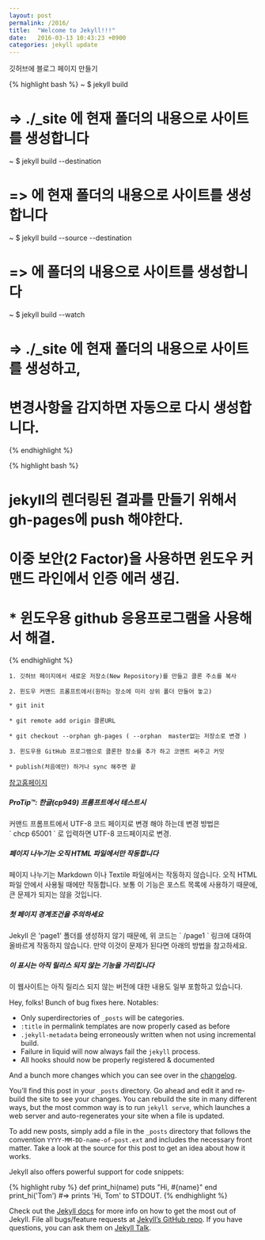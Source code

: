 ```yaml
---
layout: post
permalink: /2016/
title:  "Welcome to Jekyll!!!"
date:   2016-03-13 10:43:23 +0900
categories: jekyll update
---
```

깃허브에 블로그 페이지 만들기

{% highlight bash %}
~ $ jekyll build
# => ./_site 에 현재 폴더의 내용으로 사이트를 생성합니다

~ $ jekyll build --destination <destination>
# => <destination> 에 현재 폴더의 내용으로 사이트를 생성합니다

~ $ jekyll build --source <source> --destination <destination>
# => <destination> 에 <source> 폴더의 내용으로 사이트를 생성합니다

~ $ jekyll build --watch
# => ./_site 에 현재 폴더의 내용으로 사이트를 생성하고,
#    변경사항을 감지하면 자동으로 다시 생성합니다.
{% endhighlight %}

{% highlight bash %}
# jekyll의 렌더링된 결과를 만들기 위해서 gh-pages에 push 해야한다.

# 이중 보안(2 Factor)을 사용하면 윈도우 커맨드 라인에서 인증 에러 생김.
#    * 윈도우용 github 응용프로그램을 사용해서 해결.
{% endhighlight %}


`1. 깃허브 페이지에서 새로운 저장소(New Repository)를 만들고 클론 주소를 복사`

`2. 윈도우 커맨드 프롬프트에서(원하는 장소에 미리 상위 폴더 만들어 놓고)` 

   `* git init`

   `* git remote add origin 클론URL`

   `* git checkout --orphan gh-pages ( --orphan  master없는 저장소로 변경 )`

`3. 윈도우용 GitHub 프로그램으로 클론한 장소를 추가 하고 코멘트 써주고 커밋` 

   `* publish(처음에만) 하거나 sync 해주면 끝`


[참고홈페이지](https://nolboo.github.io/blog/2013/10/15/free-blog-with-github-jekyll/)


<div class="note">
  <h5>ProTip™: 한글(cp949) 프롬프트에서 테스트시</h5>
  <p>
    커맨드 프롬프트에서 UTF-8 코드 페이지로 변경 해야 하는데 변경 방법은
    <br>` chcp 65001 ` 로 입력하면 UTF-8 코드페이지로 변경.
  </p>
</div>

<div class="note info">
  <h5>페이지 나누기는 오직 HTML 파일에서만 작동합니다</h5>
  <p>
    페이지 나누기는 Markdown 이나 Textile 파일에서는 작동하지 않습니다. 오직
    HTML 파일 안에서 사용될 때에만 작동합니다. 보통 이 기능은 포스트 목록에
    사용하기 때문에, 큰 문제가 되지는 않을 것입니다.
  </p>
</div>

<div class="note warning">
  <h5>첫 페이지 경계조건을 주의하세요</h5>
  <p>
    Jekyll 은 'page1' 폴더를 생성하지 않기 때문에, 위 코드는 ` /page1 `
    링크에 대하여 올바르게 작동하지 않습니다. 만약 이것이 문제가 된다면 아래의
    방법을 참고하세요.
  </p>
</div>

<div class="note unreleased">
  <h5>이 표시는 아직 릴리스 되지 않는 기능을 가리킵니다</h5>
  <p>이 웹사이트는 아직 릴리스 되지 않는 버전에 대한 내용도 일부 포함하고
    있습니다.</p>
</div>

Hey, folks! Bunch of bug fixes here. Notables:

* Only superdirectories of `_posts` will be categories.
* `:title` in permalink templates are now properly cased as before
* `.jekyll-metadata` being erroneously written when not using incremental build.
* Failure in liquid will now always fail the `jekyll` process.
* All hooks should now be properly registered & documented

And a bunch more changes which you can see over in the
[changelog](/docs/history).


You’ll find this post in your `_posts` directory. Go ahead and edit it and re-build the site to see your changes. You can rebuild the site in many different ways, but the most common way is to run `jekyll serve`, which launches a web server and auto-regenerates your site when a file is updated.

To add new posts, simply add a file in the `_posts` directory that follows the convention `YYYY-MM-DD-name-of-post.ext` and includes the necessary front matter. Take a look at the source for this post to get an idea about how it works.

Jekyll also offers powerful support for code snippets:

{% highlight ruby %}
def print_hi(name)
  puts "Hi, #{name}"
end
print_hi('Tom')
#=> prints 'Hi, Tom' to STDOUT.
{% endhighlight %}

Check out the [Jekyll docs][jekyll-docs] for more info on how to get the most out of Jekyll. File all bugs/feature requests at [Jekyll’s GitHub repo][jekyll-gh]. If you have questions, you can ask them on [Jekyll Talk][jekyll-talk].

[jekyll-docs]: http://jekyllrb.com/docs/home
[jekyll-gh]:   https://github.com/jekyll/jekyll
[jekyll-talk]: https://talk.jekyllrb.com/
